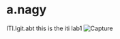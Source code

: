 # a.nagy
ITI.lgit.abt
this is the iti lab1
![Capture](https://user-images.githubusercontent.com/74199710/206200297-bf777ee8-7447-4b0f-90c7-6512f7966097.PNG)
